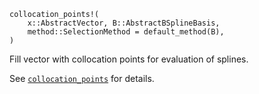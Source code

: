 ```
collocation_points!(
    x::AbstractVector, B::AbstractBSplineBasis,
    method::SelectionMethod = default_method(B),
)
```

Fill vector with collocation points for evaluation of splines.

See [`collocation_points`](@ref) for details.
